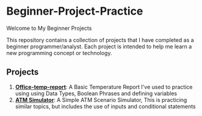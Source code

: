 # Beginner-Project-Practice

Welcome to My Beginner Projects

This repository contains a collection of projects that I have completed as a beginner programmer/analyst. Each project is intended to help me learn a new programming concept or technology.

## Projects
1. **[Office-temp-report](https://github.com/elynch05/Beginner-Project-Practice/blob/main/Office-temp-report)**: A Basic Temperature Report I've used to practice using using Data Types, Boolean Phrases and defining variables
2. **[ATM Simulator](https://github.com/elynch05/Beginner-Project-Practice/blob/main/Simple%20ATM%20Withdrawal%20Simulator)**: A Simple ATM Scenario Simulator, This is practicing similar topics, but includes the use of inputs and conditional statements
